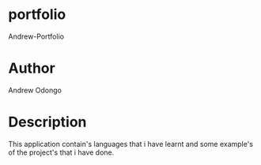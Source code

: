 # portfolio
Andrew-Portfolio

# Author
Andrew Odongo

# Description
This application contain's languages that i have learnt and some example's of the project's that i have done. 
